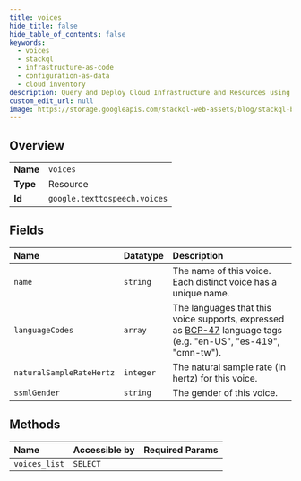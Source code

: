 ```yaml
---
title: voices
hide_title: false
hide_table_of_contents: false
keywords:
  - voices
  - stackql
  - infrastructure-as-code
  - configuration-as-data
  - cloud inventory
description: Query and Deploy Cloud Infrastructure and Resources using SQL
custom_edit_url: null
image: https://storage.googleapis.com/stackql-web-assets/blog/stackql-blog-post-featured-image.png
---
```

  
    

## Overview
<table><tbody>
<tr><td><b>Name</b></td><td><code>voices</code></td></tr>
<tr><td><b>Type</b></td><td>Resource</td></tr>
<tr><td><b>Id</b></td><td><code>google.texttospeech.voices</code></td></tr>
</tbody></table>

## Fields
| Name | Datatype | Description |
|:-----|:---------|:------------|
| `name` | `string` | The name of this voice. Each distinct voice has a unique name. |
| `languageCodes` | `array` | The languages that this voice supports, expressed as [BCP-47](https://www.rfc-editor.org/rfc/bcp/bcp47.txt) language tags (e.g. "en-US", "es-419", "cmn-tw"). |
| `naturalSampleRateHertz` | `integer` | The natural sample rate (in hertz) for this voice. |
| `ssmlGender` | `string` | The gender of this voice. |
## Methods
| Name | Accessible by | Required Params |
|:-----|:--------------|:----------------|
| `voices_list` | `SELECT` |  |

